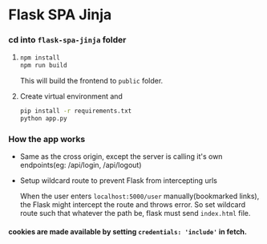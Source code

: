 # Flask SPA Jinja

### cd into `flask-spa-jinja` folder

1.  ```bash
    npm install
    npm run build
    ```

    This will build the frontend to `public` folder.

1.  Create virtual environment and

    ```bash
    pip install -r requirements.txt
    python app.py
    ```

### How the app works

- Same as the cross origin, except the server is calling it's own endpoints(eg: /api/login, /api/logout)

- Setup wildcard route to prevent Flask from intercepting urls

    When the user enters `localhost:5000/user` manually(bookmarked links), the Flask might intercept the route and throws error. So set wildcard route such that whatever the path be, flask must send `index.html` file. 

#### cookies are made available by setting `credentials: 'include'` in fetch.